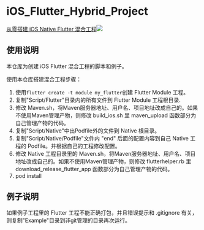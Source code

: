 # iOS_Flutter_Hybrid_Project

[从零搭建 iOS Native Flutter 混合工程](https://juejin.im/post/5c3ae5ef518825242165c5ca)[![](https://badge.juejin.im/entry/5c3afcf26fb9a049f1546e7d/likes.svg?style=flat-square)](https://juejin.im/post/5c3ae5ef518825242165c5ca)

## 使用说明

本仓库为创建 iOS Flutter 混合工程的脚本和例子。

使用本仓库搭建混合工程步骤：
1. 使用`flutter create -t module my_flutter`创建 Flutter Module 工程。
2. 复制"Script/Flutter"目录内的所有文件到 Flutter Module 工程根目录.
3. 修改 Maven.sh，将Maven服务器地址、用户名、项目地址改成自己的。如果不使用Maven管理产物，则修改 build_ios.sh 里 maven_upload 函数部分为自己管理产物的代码。
4. 复制"Script/Native"中出Podfile外的文件到 Native 根目录。
5. 复制"Script/Native/Podfile"文件内 "end" 后面的配置内容到自己 Native 工程的 Podfile。并根据自己的工程修改配置。
6. 修改 Native 工程目录里的 Maven.sh，将Maven服务器地址、用户名、项目地址改成自己的。如果不使用Maven管理产物，则修改 flutterhelper.rb 里 download_release_flutter_app 函数部分为自己管理产物的代码。
7. pod install

## 例子说明

如果例子工程里的 Flutter 工程不能正确打包，并且错误提示和 .gitignore 有关，则复制"Example"目录到非git管理的目录再次运行。